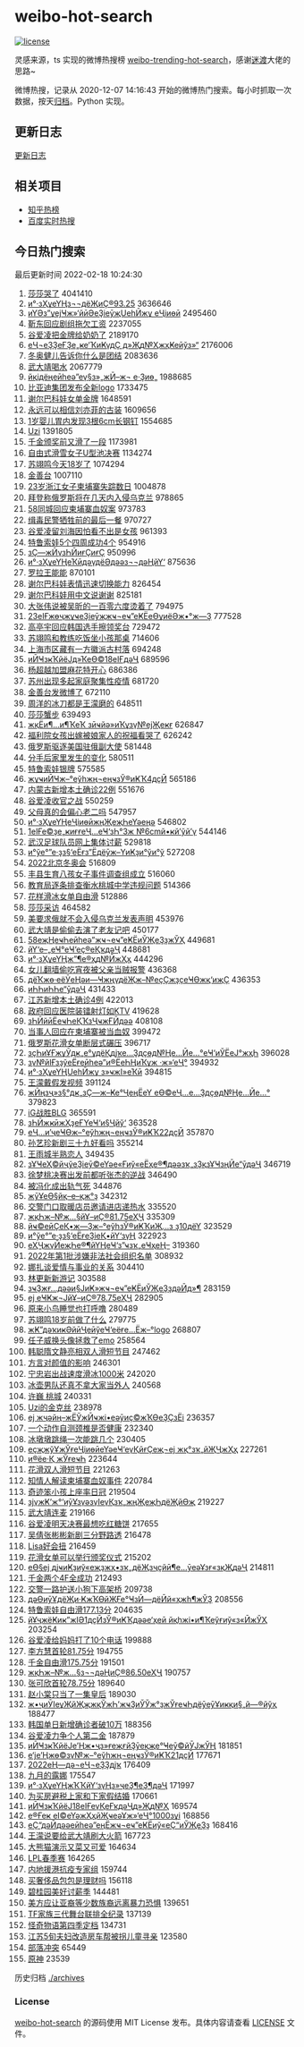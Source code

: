 # weibo-hot-search

[![license](https://img.shields.io/github/license/Arrackisarookie/weibo-hot-search)](https://github.com/Arrackisarookie/weibo-hot-search/blob/master/LICENSE)

灵感来源，ts 实现的微博热搜榜 [weibo-trending-hot-search](https://github.com/justjavac/weibo-trending-hot-search)，感谢[迷渡](https://github.com/justjavac)大佬的思路~

微博热搜，记录从 2020-12-07 14:16:43 开始的微博热门搜索。每小时抓取一次数据，按天[归档](./archives)。Python 实现。

## 更新日志
[更新日志](./UPDATE.md)

## 相关项目
+ [知乎热榜](https://github.com/Arrackisarookie/zhihu-top-search)
+ [百度实时热搜](https://github.com/Arrackisarookie/baidu-hot-search)

## 今日热门搜索

<!-- Rank Begin -->

最后更新时间 2022-02-18 10:24:30

1. [莎莎哭了](https://s.weibo.com/weibo?q=%23%E8%8E%8E%E8%8E%8E%E5%93%AD%E4%BA%86%23&Refer=top) 4041410
1. [и°·зҲұеҮҢз¬¬дёҖиҪ®93.25](https://s.weibo.com/weibo?q=%23%E8%B0%B7%E7%88%B1%E5%87%8C%E7%AC%AC%E4%B8%80%E8%BD%AE93.25%23&Refer=top) 3636646
1. [иҮӘз”ұејҸж»‘йӣӘеҘіеӯҗUеһӢжұ еҶіиөӣ](https://s.weibo.com/weibo?q=%23%E8%87%AA%E7%94%B1%E5%BC%8F%E6%BB%91%E9%9B%AA%E5%A5%B3%E5%AD%90U%E5%9E%8B%E6%B1%A0%E5%86%B3%E8%B5%9B%23&Refer=top) 2495460
1. [靳东回应剧组拖欠工资](https://s.weibo.com/weibo?q=%23%E9%9D%B3%E4%B8%9C%E5%9B%9E%E5%BA%94%E5%89%A7%E7%BB%84%E6%8B%96%E6%AC%A0%E5%B7%A5%E8%B5%84%23&Refer=top) 2237055
1. [谷爱凌把金牌给奶奶了](https://s.weibo.com/weibo?q=%23%E8%B0%B7%E7%88%B1%E5%87%8C%E6%8A%8A%E9%87%91%E7%89%8C%E7%BB%99%E5%A5%B6%E5%A5%B6%E4%BA%86%23&Refer=top) 2189170
1. [еҶ¬еҘҘеҒҘе„ҝе‘ҠиҜүдҪ д»Җд№ҲжҳҜеӣўз»“](https://s.weibo.com/weibo?q=%23%E5%86%AC%E5%A5%A5%E5%81%A5%E5%84%BF%E5%91%8A%E8%AF%89%E4%BD%A0%E4%BB%80%E4%B9%88%E6%98%AF%E5%9B%A2%E7%BB%93%23&Refer=top) 2176006
1. [冬奥健儿告诉你什么是团结](https://s.weibo.com/weibo?q=%23%E5%86%AC%E5%A5%A5%E5%81%A5%E5%84%BF%E5%91%8A%E8%AF%89%E4%BD%A0%E4%BB%80%E4%B9%88%E6%98%AF%E5%9B%A2%E7%BB%93%23&Refer=top) 2083636
1. [武大靖喝水](https://s.weibo.com/weibo?q=%E6%AD%A6%E5%A4%A7%E9%9D%96%E5%96%9D%E6%B0%B4&Refer=top) 2067779
1. [йқідёңеӣһеә”еү§з»„жӢ–ж¬ е·Ҙиө„](https://s.weibo.com/weibo?q=%23%E9%9D%B3%E4%B8%9C%E5%9B%9E%E5%BA%94%E5%89%A7%E7%BB%84%E6%8B%96%E6%AC%A0%E5%B7%A5%E8%B5%84%23&Refer=top) 1988685
1. [比亚迪集团发布全新logo](https://s.weibo.com/weibo?q=%23%E6%AF%94%E4%BA%9A%E8%BF%AA%E9%9B%86%E5%9B%A2%E5%8F%91%E5%B8%83%E5%85%A8%E6%96%B0logo%23&Refer=top) 1733475
1. [谢尔巴科娃女单金牌](https://s.weibo.com/weibo?q=%23%E8%B0%A2%E5%B0%94%E5%B7%B4%E7%A7%91%E5%A8%83%E5%A5%B3%E5%8D%95%E9%87%91%E7%89%8C%23&Refer=top) 1648591
1. [永远可以相信刘亦菲的古装](https://s.weibo.com/weibo?q=%23%E6%B0%B8%E8%BF%9C%E5%8F%AF%E4%BB%A5%E7%9B%B8%E4%BF%A1%E5%88%98%E4%BA%A6%E8%8F%B2%E7%9A%84%E5%8F%A4%E8%A3%85%23&Refer=top) 1609656
1. [1岁婴儿胃内发现3根6cm长钢钉](https://s.weibo.com/weibo?q=%231%E5%B2%81%E5%A9%B4%E5%84%BF%E8%83%83%E5%86%85%E5%8F%91%E7%8E%B03%E6%A0%B96cm%E9%95%BF%E9%92%A2%E9%92%89%23&Refer=top) 1554685
1. [Uzi](https://s.weibo.com/weibo?q=Uzi&Refer=top) 1391805
1. [千金颁奖前又滑了一段](https://s.weibo.com/weibo?q=%23%E5%8D%83%E9%87%91%E9%A2%81%E5%A5%96%E5%89%8D%E5%8F%88%E6%BB%91%E4%BA%86%E4%B8%80%E6%AE%B5%23&Refer=top) 1173981
1. [自由式滑雪女子U型池决赛](https://s.weibo.com/weibo?q=%23%E8%87%AA%E7%94%B1%E5%BC%8F%E6%BB%91%E9%9B%AA%E5%A5%B3%E5%AD%90U%E5%9E%8B%E6%B1%A0%E5%86%B3%E8%B5%9B%23&Refer=top) 1134274
1. [苏翊鸣今天18岁了](https://s.weibo.com/weibo?q=%23%E8%8B%8F%E7%BF%8A%E9%B8%A3%E4%BB%8A%E5%A4%A918%E5%B2%81%E4%BA%86%23&Refer=top) 1074294
1. [金善台](https://s.weibo.com/weibo?q=%E9%87%91%E5%96%84%E5%8F%B0&Refer=top) 1007110
1. [23岁浙江女子柬埔寨失踪数日](https://s.weibo.com/weibo?q=%2323%E5%B2%81%E6%B5%99%E6%B1%9F%E5%A5%B3%E5%AD%90%E6%9F%AC%E5%9F%94%E5%AF%A8%E5%A4%B1%E8%B8%AA%E6%95%B0%E6%97%A5%23&Refer=top) 1004878
1. [拜登称俄罗斯将在几天内入侵乌克兰](https://s.weibo.com/weibo?q=%23%E6%8B%9C%E7%99%BB%E7%A7%B0%E4%BF%84%E7%BD%97%E6%96%AF%E5%B0%86%E5%9C%A8%E5%87%A0%E5%A4%A9%E5%86%85%E5%85%A5%E4%BE%B5%E4%B9%8C%E5%85%8B%E5%85%B0%23&Refer=top) 978865
1. [58同城回应柬埔寨血奴案](https://s.weibo.com/weibo?q=%2358%E5%90%8C%E5%9F%8E%E5%9B%9E%E5%BA%94%E6%9F%AC%E5%9F%94%E5%AF%A8%E8%A1%80%E5%A5%B4%E6%A1%88%23&Refer=top) 973783
1. [缉毒民警牺牲前的最后一餐](https://s.weibo.com/weibo?q=%23%E7%BC%89%E6%AF%92%E6%B0%91%E8%AD%A6%E7%89%BA%E7%89%B2%E5%89%8D%E7%9A%84%E6%9C%80%E5%90%8E%E4%B8%80%E9%A4%90%23&Refer=top) 970727
1. [谷爱凌留刘海因怕看不出是女孩](https://s.weibo.com/weibo?q=%23%E8%B0%B7%E7%88%B1%E5%87%8C%E7%95%99%E5%88%98%E6%B5%B7%E5%9B%A0%E6%80%95%E7%9C%8B%E4%B8%8D%E5%87%BA%E6%98%AF%E5%A5%B3%E5%AD%A9%23&Refer=top) 961393
1. [特鲁索娃5个四周成功4个](https://s.weibo.com/weibo?q=%23%E7%89%B9%E9%B2%81%E7%B4%A2%E5%A8%835%E4%B8%AA%E5%9B%9B%E5%91%A8%E6%88%90%E5%8A%9F4%E4%B8%AA%23&Refer=top) 954916
1. [зҪ—жӢүзҺӢиғҪиғҪ](https://s.weibo.com/weibo?q=%E7%BD%97%E6%8B%89%E7%8E%8B%E8%83%BD%E8%83%BD&Refer=top) 950996
1. [и°·зҲұеҮҢеҠӣдәүдёӘдәәз¬¬дәҢйҮ‘](https://s.weibo.com/weibo?q=%23%E8%B0%B7%E7%88%B1%E5%87%8C%E5%8A%9B%E4%BA%89%E4%B8%AA%E4%BA%BA%E7%AC%AC%E4%BA%8C%E9%87%91%23&Refer=top) 875636
1. [罗拉王能能](https://s.weibo.com/weibo?q=%E7%BD%97%E6%8B%89%E7%8E%8B%E8%83%BD%E8%83%BD&Refer=top) 870101
1. [谢尔巴科娃表情迅速切换能力](https://s.weibo.com/weibo?q=%23%E8%B0%A2%E5%B0%94%E5%B7%B4%E7%A7%91%E5%A8%83%E8%A1%A8%E6%83%85%E8%BF%85%E9%80%9F%E5%88%87%E6%8D%A2%E8%83%BD%E5%8A%9B%23&Refer=top) 826454
1. [谢尔巴科娃用中文说谢谢](https://s.weibo.com/weibo?q=%23%E8%B0%A2%E5%B0%94%E5%B7%B4%E7%A7%91%E5%A8%83%E7%94%A8%E4%B8%AD%E6%96%87%E8%AF%B4%E8%B0%A2%E8%B0%A2%23&Refer=top) 825181
1. [大张伟说被吴昕的一百零六度烫着了](https://s.weibo.com/weibo?q=%23%E5%A4%A7%E5%BC%A0%E4%BC%9F%E8%AF%B4%E8%A2%AB%E5%90%B4%E6%98%95%E7%9A%84%E4%B8%80%E7%99%BE%E9%9B%B6%E5%85%AD%E5%BA%A6%E7%83%AB%E7%9D%80%E4%BA%86%23&Refer=top) 794975
1. [23еІҒжөҷжұҹеҘіеӯҗжҹ¬еҹ”еҜЁеӨұиёӘж•°ж—Ҙ](https://s.weibo.com/weibo?q=%2323%E5%B2%81%E6%B5%99%E6%B1%9F%E5%A5%B3%E5%AD%90%E6%9F%AC%E5%9F%94%E5%AF%A8%E5%A4%B1%E8%B8%AA%E6%95%B0%E6%97%A5%23&Refer=top) 777528
1. [高亭宇回应韩国选手擦领奖台](https://s.weibo.com/weibo?q=%23%E9%AB%98%E4%BA%AD%E5%AE%87%E5%9B%9E%E5%BA%94%E9%9F%A9%E5%9B%BD%E9%80%89%E6%89%8B%E6%93%A6%E9%A2%86%E5%A5%96%E5%8F%B0%23&Refer=top) 729472
1. [苏翊鸣和教练吃饭坐小孩那桌](https://s.weibo.com/weibo?q=%23%E8%8B%8F%E7%BF%8A%E9%B8%A3%E5%92%8C%E6%95%99%E7%BB%83%E5%90%83%E9%A5%AD%E5%9D%90%E5%B0%8F%E5%AD%A9%E9%82%A3%E6%A1%8C%23&Refer=top) 714606
1. [上海市区藏有一方徽派古村落](https://s.weibo.com/weibo?q=%23%E4%B8%8A%E6%B5%B7%E5%B8%82%E5%8C%BA%E8%97%8F%E6%9C%89%E4%B8%80%E6%96%B9%E5%BE%BD%E6%B4%BE%E5%8F%A4%E6%9D%91%E8%90%BD%23&Refer=top) 694248
1. [иӢҸзҝҠйёЈд»ҠеӨ©18еІҒдәҶ](https://s.weibo.com/weibo?q=%23%E8%8B%8F%E7%BF%8A%E9%B8%A3%E4%BB%8A%E5%A4%A918%E5%B2%81%E4%BA%86%23&Refer=top) 689596
1. [杨超越加盟麻花特开心](https://s.weibo.com/weibo?q=%23%E6%9D%A8%E8%B6%85%E8%B6%8A%E5%8A%A0%E7%9B%9F%E9%BA%BB%E8%8A%B1%E7%89%B9%E5%BC%80%E5%BF%83%23&Refer=top) 686386
1. [苏州出现多起家庭聚集性疫情](https://s.weibo.com/weibo?q=%23%E8%8B%8F%E5%B7%9E%E5%87%BA%E7%8E%B0%E5%A4%9A%E8%B5%B7%E5%AE%B6%E5%BA%AD%E8%81%9A%E9%9B%86%E6%80%A7%E7%96%AB%E6%83%85%23&Refer=top) 681720
1. [金善台发微博了](https://s.weibo.com/weibo?q=%23%E9%87%91%E5%96%84%E5%8F%B0%E5%8F%91%E5%BE%AE%E5%8D%9A%E4%BA%86%23&Refer=top) 672110
1. [周洋的冰刀都是王濛磨的](https://s.weibo.com/weibo?q=%23%E5%91%A8%E6%B4%8B%E7%9A%84%E5%86%B0%E5%88%80%E9%83%BD%E6%98%AF%E7%8E%8B%E6%BF%9B%E7%A3%A8%E7%9A%84%23&Refer=top) 648511
1. [莎莎蟹步](https://s.weibo.com/weibo?q=%23%E8%8E%8E%E8%8E%8E%E8%9F%B9%E6%AD%A5%23&Refer=top) 639493
1. [жқЁи¶…и¶ҠеҠ зӣҹйә»иҠұзү№ејҖеҝғ](https://s.weibo.com/weibo?q=%23%E6%9D%A8%E8%B6%85%E8%B6%8A%E5%8A%A0%E7%9B%9F%E9%BA%BB%E8%8A%B1%E7%89%B9%E5%BC%80%E5%BF%83%23&Refer=top) 626847
1. [福利院女孩出嫁被娘家人的祝福看哭了](https://s.weibo.com/weibo?q=%23%E7%A6%8F%E5%88%A9%E9%99%A2%E5%A5%B3%E5%AD%A9%E5%87%BA%E5%AB%81%E8%A2%AB%E5%A8%98%E5%AE%B6%E4%BA%BA%E7%9A%84%E7%A5%9D%E7%A6%8F%E7%9C%8B%E5%93%AD%E4%BA%86%23&Refer=top) 626242
1. [俄罗斯驱逐美国驻俄副大使](https://s.weibo.com/weibo?q=%23%E4%BF%84%E7%BD%97%E6%96%AF%E9%A9%B1%E9%80%90%E7%BE%8E%E5%9B%BD%E9%A9%BB%E4%BF%84%E5%89%AF%E5%A4%A7%E4%BD%BF%23&Refer=top) 581448
1. [分手后家里发生的变化](https://s.weibo.com/weibo?q=%23%E5%88%86%E6%89%8B%E5%90%8E%E5%AE%B6%E9%87%8C%E5%8F%91%E7%94%9F%E7%9A%84%E5%8F%98%E5%8C%96%23&Refer=top) 580511
1. [特鲁索娃银牌](https://s.weibo.com/weibo?q=%23%E7%89%B9%E9%B2%81%E7%B4%A2%E5%A8%83%E9%93%B6%E7%89%8C%23&Refer=top) 575585
1. [жұҹиӢҸж–°еўһжң¬еңҹзЎ®иҜҠ4дҫӢ](https://s.weibo.com/weibo?q=%E6%B1%9F%E8%8B%8F%E6%96%B0%E5%A2%9E%E6%9C%AC%E5%9C%9F%E7%A1%AE%E8%AF%8A4%E4%BE%8B&Refer=top) 565186
1. [内蒙古新增本土确诊22例](https://s.weibo.com/weibo?q=%23%E5%86%85%E8%92%99%E5%8F%A4%E6%96%B0%E5%A2%9E%E6%9C%AC%E5%9C%9F%E7%A1%AE%E8%AF%8A22%E4%BE%8B%23&Refer=top) 551676
1. [谷爱凌收官之战](https://s.weibo.com/weibo?q=%23%E8%B0%B7%E7%88%B1%E5%87%8C%E6%94%B6%E5%AE%98%E4%B9%8B%E6%88%98%23&Refer=top) 550259
1. [父母真的会偏心老二吗](https://s.weibo.com/weibo?q=%23%E7%88%B6%E6%AF%8D%E7%9C%9F%E7%9A%84%E4%BC%9A%E5%81%8F%E5%BF%83%E8%80%81%E4%BA%8C%E5%90%97%23&Refer=top) 547957
1. [и°·зҲұеҮҢеҶіиөӣжңҖеҗҺеҮәеңә](https://s.weibo.com/weibo?q=%23%E8%B0%B7%E7%88%B1%E5%87%8C%E5%86%B3%E8%B5%9B%E6%9C%80%E5%90%8E%E5%87%BA%E5%9C%BA%23&Refer=top) 546802
1. [1еІҒе©ҙе„ҝиғғеҶ…еҸ‘зҺ°3ж №6cmй•ҝй’ўй’ү](https://s.weibo.com/weibo?q=%231%E5%B2%81%E5%A9%B4%E5%84%BF%E8%83%83%E5%86%85%E5%8F%91%E7%8E%B03%E6%A0%B96cm%E9%95%BF%E9%92%A2%E9%92%89%23&Refer=top) 544146
1. [武汉足球队员网上集体讨薪](https://s.weibo.com/weibo?q=%23%E6%AD%A6%E6%B1%89%E8%B6%B3%E7%90%83%E9%98%9F%E5%91%98%E7%BD%91%E4%B8%8A%E9%9B%86%E4%BD%93%E8%AE%A8%E8%96%AA%23&Refer=top) 529818
1. [и°ўе°”е·ҙз§‘еЁғз”Ёдёӯж–ҮиҜҙи°ўи°ў](https://s.weibo.com/weibo?q=%23%E8%B0%A2%E5%B0%94%E5%B7%B4%E7%A7%91%E5%A8%83%E7%94%A8%E4%B8%AD%E6%96%87%E8%AF%B4%E8%B0%A2%E8%B0%A2%23&Refer=top) 527208
1. [2022北京冬奥会](https://s.weibo.com/weibo?q=%232022%E5%8C%97%E4%BA%AC%E5%86%AC%E5%A5%A5%E4%BC%9A%23&Refer=top) 516809
1. [丰县生育八孩女子事件调查组成立](https://s.weibo.com/weibo?q=%23%E4%B8%B0%E5%8E%BF%E7%94%9F%E8%82%B2%E5%85%AB%E5%AD%A9%E5%A5%B3%E5%AD%90%E4%BA%8B%E4%BB%B6%E8%B0%83%E6%9F%A5%E7%BB%84%E6%88%90%E7%AB%8B%23&Refer=top) 516060
1. [教育局逐条排查衡水桃城中学违规问题](https://s.weibo.com/weibo?q=%23%E6%95%99%E8%82%B2%E5%B1%80%E9%80%90%E6%9D%A1%E6%8E%92%E6%9F%A5%E8%A1%A1%E6%B0%B4%E6%A1%83%E5%9F%8E%E4%B8%AD%E5%AD%A6%E8%BF%9D%E8%A7%84%E9%97%AE%E9%A2%98%23&Refer=top) 514366
1. [花样滑冰女单自由滑](https://s.weibo.com/weibo?q=%23%E8%8A%B1%E6%A0%B7%E6%BB%91%E5%86%B0%E5%A5%B3%E5%8D%95%E8%87%AA%E7%94%B1%E6%BB%91%23&Refer=top) 512886
1. [莎莎采访](https://s.weibo.com/weibo?q=%E8%8E%8E%E8%8E%8E%E9%87%87%E8%AE%BF&Refer=top) 464582
1. [美要求俄就不会入侵乌克兰发表声明](https://s.weibo.com/weibo?q=%23%E7%BE%8E%E8%A6%81%E6%B1%82%E4%BF%84%E5%B0%B1%E4%B8%8D%E4%BC%9A%E5%85%A5%E4%BE%B5%E4%B9%8C%E5%85%8B%E5%85%B0%E5%8F%91%E8%A1%A8%E5%A3%B0%E6%98%8E%23&Refer=top) 453976
1. [武大靖是偷偷去演了老友记吧](https://s.weibo.com/weibo?q=%23%E6%AD%A6%E5%A4%A7%E9%9D%96%E6%98%AF%E5%81%B7%E5%81%B7%E5%8E%BB%E6%BC%94%E4%BA%86%E8%80%81%E5%8F%8B%E8%AE%B0%E5%90%A7%23&Refer=top) 450177
1. [58еҗҢеҹҺеӣһеә”жҹ¬еҹ”еҜЁиЎҖеҘҙжЎҲ](https://s.weibo.com/weibo?q=%2358%E5%90%8C%E5%9F%8E%E5%9B%9E%E5%BA%94%E6%9F%AC%E5%9F%94%E5%AF%A8%E8%A1%80%E5%A5%B4%E6%A1%88%23&Refer=top) 449681
1. [йҮ‘е–„еҸ°еҸ‘еҫ®еҚҡдәҶ](https://s.weibo.com/weibo?q=%23%E9%87%91%E5%96%84%E5%8F%B0%E5%8F%91%E5%BE%AE%E5%8D%9A%E4%BA%86%23&Refer=top) 448681
1. [и°·зҲұеҮҢж”¶е®ҳд№ӢжҲҳ](https://s.weibo.com/weibo?q=%23%E8%B0%B7%E7%88%B1%E5%87%8C%E6%94%B6%E5%AE%98%E4%B9%8B%E6%88%98%23&Refer=top) 444296
1. [女儿翻墙偷吃宵夜被父亲当贼报警](https://s.weibo.com/weibo?q=%23%E5%A5%B3%E5%84%BF%E7%BF%BB%E5%A2%99%E5%81%B7%E5%90%83%E5%AE%B5%E5%A4%9C%E8%A2%AB%E7%88%B6%E4%BA%B2%E5%BD%93%E8%B4%BC%E6%8A%A5%E8%AD%A6%23&Refer=top) 436368
1. [дёҠжө·еёӮеҢәи—ҸжңүдёҖж–№еҫҪжҙҫеҸӨжқ‘иҗҪ](https://s.weibo.com/weibo?q=%23%E4%B8%8A%E6%B5%B7%E5%B8%82%E5%8C%BA%E8%97%8F%E6%9C%89%E4%B8%80%E6%96%B9%E5%BE%BD%E6%B4%BE%E5%8F%A4%E6%9D%91%E8%90%BD%23&Refer=top) 436353
1. [иҺҺиҺҺе“ӯдәҶ](https://s.weibo.com/weibo?q=%23%E8%8E%8E%E8%8E%8E%E5%93%AD%E4%BA%86%23&Refer=top) 431433
1. [江苏新增本土确诊4例](https://s.weibo.com/weibo?q=%E6%B1%9F%E8%8B%8F%E6%96%B0%E5%A2%9E%E6%9C%AC%E5%9C%9F%E7%A1%AE%E8%AF%8A4%E4%BE%8B&Refer=top) 422013
1. [政府回应医院装镭射灯如KTV](https://s.weibo.com/weibo?q=%23%E6%94%BF%E5%BA%9C%E5%9B%9E%E5%BA%94%E5%8C%BB%E9%99%A2%E8%A3%85%E9%95%AD%E5%B0%84%E7%81%AF%E5%A6%82KTV%23&Refer=top) 419628
1. [зҺӢйӣЁеҹҺеҚҠзҶҹжҒӢдәә](https://s.weibo.com/weibo?q=%E7%8E%8B%E9%9B%A8%E5%9F%8E%E5%8D%8A%E7%86%9F%E6%81%8B%E4%BA%BA&Refer=top) 408108
1. [当事人回应在柬埔寨被当血奴](https://s.weibo.com/weibo?q=%23%E5%BD%93%E4%BA%8B%E4%BA%BA%E5%9B%9E%E5%BA%94%E5%9C%A8%E6%9F%AC%E5%9F%94%E5%AF%A8%E8%A2%AB%E5%BD%93%E8%A1%80%E5%A5%B4%23&Refer=top) 399472
1. [俄罗斯花滑女单断层式碾压](https://s.weibo.com/weibo?q=%23%E4%BF%84%E7%BD%97%E6%96%AF%E8%8A%B1%E6%BB%91%E5%A5%B3%E5%8D%95%E6%96%AD%E5%B1%82%E5%BC%8F%E7%A2%BE%E5%8E%8B%23&Refer=top) 396717
1. [зҫҺиҰҒжұӮдҝ„е°ұдёҚдјҡе…Ҙдҫөд№Ңе…Ӣе…°еҸ‘иЎЁеЈ°жҳҺ](https://s.weibo.com/weibo?q=%23%E7%BE%8E%E8%A6%81%E6%B1%82%E4%BF%84%E5%B0%B1%E4%B8%8D%E4%BC%9A%E5%85%A5%E4%BE%B5%E4%B9%8C%E5%85%8B%E5%85%B0%E5%8F%91%E8%A1%A8%E5%A3%B0%E6%98%8E%23&Refer=top) 396028
1. [зү№йІҒзҙўеЁғеӣһеә”и®ЁеҺҢиҠұж ·ж»‘еҶ°](https://s.weibo.com/weibo?q=%23%E7%89%B9%E9%B2%81%E7%B4%A2%E5%A8%83%E5%9B%9E%E5%BA%94%E8%AE%A8%E5%8E%8C%E8%8A%B1%E6%A0%B7%E6%BB%91%E5%86%B0%23&Refer=top) 394932
1. [и°·зҲұеҮҢUеһӢжұ з»ҹжІ»еҠӣ](https://s.weibo.com/weibo?q=%23%E8%B0%B7%E7%88%B1%E5%87%8CU%E5%9E%8B%E6%B1%A0%E7%BB%9F%E6%B2%BB%E5%8A%9B%23&Refer=top) 394815
1. [王濛戴假发视频](https://s.weibo.com/weibo?q=%23%E7%8E%8B%E6%BF%9B%E6%88%B4%E5%81%87%E5%8F%91%E8%A7%86%E9%A2%91%23&Refer=top) 391124
1. [жӢңзҷ»з§°дҝ„зҪ—ж–Ҝе°ҶеңЁеҮ еӨ©еҶ…е…Ҙдҫөд№Ңе…Ӣе…°](https://s.weibo.com/weibo?q=%23%E6%8B%9C%E7%99%BB%E7%A7%B0%E4%BF%84%E7%BD%97%E6%96%AF%E5%B0%86%E5%9C%A8%E5%87%A0%E5%A4%A9%E5%86%85%E5%85%A5%E4%BE%B5%E4%B9%8C%E5%85%8B%E5%85%B0%23&Refer=top) 379823
1. [iG战胜BLG](https://s.weibo.com/weibo?q=%23iG%E6%88%98%E8%83%9CBLG%23&Refer=top) 365591
1. [зҺӢжҝӣжҲҙеҒҮеҸ‘и§Ҷйў‘](https://s.weibo.com/weibo?q=%23%E7%8E%8B%E6%BF%9B%E6%88%B4%E5%81%87%E5%8F%91%E8%A7%86%E9%A2%91%23&Refer=top) 363528
1. [еҶ…и’ҷеҸӨж–°еўһжң¬еңҹзЎ®иҜҠ22дҫӢ](https://s.weibo.com/weibo?q=%23%E5%86%85%E8%92%99%E5%8F%A4%E6%96%B0%E5%A2%9E%E6%9C%AC%E5%9C%9F%E7%A1%AE%E8%AF%8A22%E4%BE%8B%23&Refer=top) 357870
1. [孙艺珍新剧三十九好看吗](https://s.weibo.com/weibo?q=%23%E5%AD%99%E8%89%BA%E7%8F%8D%E6%96%B0%E5%89%A7%E4%B8%89%E5%8D%81%E4%B9%9D%E5%A5%BD%E7%9C%8B%E5%90%97%23&Refer=top) 355214
1. [王雨城半熟恋人](https://s.weibo.com/weibo?q=%E7%8E%8B%E9%9B%A8%E5%9F%8E%E5%8D%8A%E7%86%9F%E6%81%8B%E4%BA%BA&Refer=top) 349435
1. [зҰҸеҲ©йҷўеҘіеӯ©еҮәе«Ғиў«еЁҳе®¶дәәзҡ„зҘқзҰҸзңӢе“ӯдәҶ](https://s.weibo.com/weibo?q=%23%E7%A6%8F%E5%88%A9%E9%99%A2%E5%A5%B3%E5%AD%A9%E5%87%BA%E5%AB%81%E8%A2%AB%E5%A8%98%E5%AE%B6%E4%BA%BA%E7%9A%84%E7%A5%9D%E7%A6%8F%E7%9C%8B%E5%93%AD%E4%BA%86%23&Refer=top) 346719
1. [徐梦桃决赛出发前都听张杰的逆战](https://s.weibo.com/weibo?q=%23%E5%BE%90%E6%A2%A6%E6%A1%83%E5%86%B3%E8%B5%9B%E5%87%BA%E5%8F%91%E5%89%8D%E9%83%BD%E5%90%AC%E5%BC%A0%E6%9D%B0%E7%9A%84%E9%80%86%E6%88%98%23&Refer=top) 346490
1. [被冯化成出轨气死](https://s.weibo.com/weibo?q=%23%E8%A2%AB%E5%86%AF%E5%8C%96%E6%88%90%E5%87%BA%E8%BD%A8%E6%B0%94%E6%AD%BB%23&Refer=top) 344876
1. [жӯҰеӨ§йқ–е–қж°ҙ](https://s.weibo.com/weibo?q=%E6%AD%A6%E5%A4%A7%E9%9D%96%E5%96%9D%E6%B0%B4&Refer=top) 342312
1. [交警门口取暖店员邀请进店递热水](https://s.weibo.com/weibo?q=%23%E4%BA%A4%E8%AD%A6%E9%97%A8%E5%8F%A3%E5%8F%96%E6%9A%96%E5%BA%97%E5%91%98%E9%82%80%E8%AF%B7%E8%BF%9B%E5%BA%97%E9%80%92%E7%83%AD%E6%B0%B4%23&Refer=top) 335520
1. [жқҺж–№ж…§йҰ–иҪ®81.75еҲҶ](https://s.weibo.com/weibo?q=%23%E6%9D%8E%E6%96%B9%E6%85%A7%E9%A6%96%E8%BD%AE81.75%E5%88%86%23&Refer=top) 335309
1. [йҹ©еӣҪеҚ•ж—Ҙж–°еўһзЎ®иҜҠиҖ…з ҙ10дёҮ](https://s.weibo.com/weibo?q=%23%E9%9F%A9%E5%9B%BD%E5%8D%95%E6%97%A5%E6%96%B0%E5%A2%9E%E7%A1%AE%E8%AF%8A%E8%80%85%E7%A0%B410%E4%B8%87%23&Refer=top) 323529
1. [и°ўе°”е·ҙз§‘еЁғеҘіеҚ•йҮ‘зүҢ](https://s.weibo.com/weibo?q=%23%E8%B0%A2%E5%B0%94%E5%B7%B4%E7%A7%91%E5%A8%83%E5%A5%B3%E5%8D%95%E9%87%91%E7%89%8C%23&Refer=top) 322923
1. [еҲҶжүӢеҗҺе®¶йҮҢеҸ‘з”ҹзҡ„еҸҳеҢ–](https://s.weibo.com/weibo?q=%23%E5%88%86%E6%89%8B%E5%90%8E%E5%AE%B6%E9%87%8C%E5%8F%91%E7%94%9F%E7%9A%84%E5%8F%98%E5%8C%96%23&Refer=top) 319360
1. [2022年第1批涉嫌非法社会组织名单](https://s.weibo.com/weibo?q=%232022%E5%B9%B4%E7%AC%AC1%E6%89%B9%E6%B6%89%E5%AB%8C%E9%9D%9E%E6%B3%95%E7%A4%BE%E4%BC%9A%E7%BB%84%E7%BB%87%E5%90%8D%E5%8D%95%23&Refer=top) 308932
1. [娜扎谈爱情与事业的关系](https://s.weibo.com/weibo?q=%23%E5%A8%9C%E6%89%8E%E8%B0%88%E7%88%B1%E6%83%85%E4%B8%8E%E4%BA%8B%E4%B8%9A%E7%9A%84%E5%85%B3%E7%B3%BB%23&Refer=top) 304410
1. [林更新新游记](https://s.weibo.com/weibo?q=%E6%9E%97%E6%9B%B4%E6%96%B0%E6%96%B0%E6%B8%B8%E8%AE%B0&Refer=top) 303588
1. [зҹҘжғ…дәәи§ЈиҜ»жҹ¬еҹ”еҜЁиЎҖеҘҙдәӢд»¶](https://s.weibo.com/weibo?q=%23%E7%9F%A5%E6%83%85%E4%BA%BA%E8%A7%A3%E8%AF%BB%E6%9F%AC%E5%9F%94%E5%AF%A8%E8%A1%80%E5%A5%B4%E4%BA%8B%E4%BB%B6%23&Refer=top) 283159
1. [еј еҸҜж¬ЈйҰ–иҪ®78.75еҲҶ](https://s.weibo.com/weibo?q=%23%E5%BC%A0%E5%8F%AF%E6%AC%A3%E9%A6%96%E8%BD%AE78.75%E5%88%86%23&Refer=top) 282905
1. [原来小鸟睡觉也打呼噜](https://s.weibo.com/weibo?q=%23%E5%8E%9F%E6%9D%A5%E5%B0%8F%E9%B8%9F%E7%9D%A1%E8%A7%89%E4%B9%9F%E6%89%93%E5%91%BC%E5%99%9C%23&Refer=top) 280489
1. [苏翊鸣18岁前做了什么](https://s.weibo.com/weibo?q=%23%E8%8B%8F%E7%BF%8A%E9%B8%A318%E5%B2%81%E5%89%8D%E5%81%9A%E4%BA%86%E4%BB%80%E4%B9%88%23&Refer=top) 279775
1. [жҜ”дәҡиҝӘйӣҶеӣўеҸ‘еёғе…Ёж–°logo](https://s.weibo.com/weibo?q=%23%E6%AF%94%E4%BA%9A%E8%BF%AA%E9%9B%86%E5%9B%A2%E5%8F%91%E5%B8%83%E5%85%A8%E6%96%B0logo%23&Refer=top) 268807
1. [任子威换头像拯救了emo](https://s.weibo.com/weibo?q=%23%E4%BB%BB%E5%AD%90%E5%A8%81%E6%8D%A2%E5%A4%B4%E5%83%8F%E6%8B%AF%E6%95%91%E4%BA%86emo%23&Refer=top) 258564
1. [韩聪隋文静亮相双人滑短节目](https://s.weibo.com/weibo?q=%E9%9F%A9%E8%81%AA%E9%9A%8B%E6%96%87%E9%9D%99%E4%BA%AE%E7%9B%B8%E5%8F%8C%E4%BA%BA%E6%BB%91%E7%9F%AD%E8%8A%82%E7%9B%AE&Refer=top) 247462
1. [方言对颜值的影响](https://s.weibo.com/weibo?q=%23%E6%96%B9%E8%A8%80%E5%AF%B9%E9%A2%9C%E5%80%BC%E7%9A%84%E5%BD%B1%E5%93%8D%23&Refer=top) 246301
1. [宁忠岩出战速度滑冰1000米](https://s.weibo.com/weibo?q=%E5%AE%81%E5%BF%A0%E5%B2%A9%E5%87%BA%E6%88%98%E9%80%9F%E5%BA%A6%E6%BB%91%E5%86%B01000%E7%B1%B3&Refer=top) 242020
1. [冰壶男队还真不拿大家当外人](https://s.weibo.com/weibo?q=%23%E5%86%B0%E5%A3%B6%E7%94%B7%E9%98%9F%E8%BF%98%E7%9C%9F%E4%B8%8D%E6%8B%BF%E5%A4%A7%E5%AE%B6%E5%BD%93%E5%A4%96%E4%BA%BA%23&Refer=top) 240568
1. [许巍 桃城](https://s.weibo.com/weibo?q=%E8%AE%B8%E5%B7%8D%20%E6%A1%83%E5%9F%8E&Refer=top) 240331
1. [Uzi的金克丝](https://s.weibo.com/weibo?q=%23Uzi%E7%9A%84%E9%87%91%E5%85%8B%E4%B8%9D%23&Refer=top) 238978
1. [еј жҷәйң–жЁЎжӢҹжі•еәӯиҫ©жҠӨеҘҪзЁі](https://s.weibo.com/weibo?q=%23%E5%BC%A0%E6%99%BA%E9%9C%96%E6%A8%A1%E6%8B%9F%E6%B3%95%E5%BA%AD%E8%BE%A9%E6%8A%A4%E5%A5%BD%E7%A8%B3%23&Refer=top) 236357
1. [一个动作自测颈椎是否健康](https://s.weibo.com/weibo?q=%23%E4%B8%80%E4%B8%AA%E5%8A%A8%E4%BD%9C%E8%87%AA%E6%B5%8B%E9%A2%88%E6%A4%8E%E6%98%AF%E5%90%A6%E5%81%A5%E5%BA%B7%23&Refer=top) 232340
1. [冰墩墩跳绳一次能跳几个](https://s.weibo.com/weibo?q=%23%E5%86%B0%E5%A2%A9%E5%A2%A9%E8%B7%B3%E7%BB%B3%E4%B8%80%E6%AC%A1%E8%83%BD%E8%B7%B3%E5%87%A0%E4%B8%AA%23&Refer=top) 230405
1. [еҫҗжўҰжЎғеҶіиөӣеҮәеҸ‘еүҚйғҪеҗ¬еј жқ°зҡ„йҖҶжҲҳ](https://s.weibo.com/weibo?q=%23%E5%BE%90%E6%A2%A6%E6%A1%83%E5%86%B3%E8%B5%9B%E5%87%BA%E5%8F%91%E5%89%8D%E9%83%BD%E5%90%AC%E5%BC%A0%E6%9D%B0%E7%9A%84%E9%80%86%E6%88%98%23&Refer=top) 227261
1. [и®ёе·Қ жЎғеҹҺ](https://s.weibo.com/weibo?q=%E8%AE%B8%E5%B7%8D%20%E6%A1%83%E5%9F%8E&Refer=top) 223644
1. [花滑双人滑短节目](https://s.weibo.com/weibo?q=%23%E8%8A%B1%E6%BB%91%E5%8F%8C%E4%BA%BA%E6%BB%91%E7%9F%AD%E8%8A%82%E7%9B%AE%23&Refer=top) 221263
1. [知情人解读柬埔寨血奴事件](https://s.weibo.com/weibo?q=%23%E7%9F%A5%E6%83%85%E4%BA%BA%E8%A7%A3%E8%AF%BB%E6%9F%AC%E5%9F%94%E5%AF%A8%E8%A1%80%E5%A5%B4%E4%BA%8B%E4%BB%B6%23&Refer=top) 220784
1. [奇迹笨小孩上座率日冠](https://s.weibo.com/weibo?q=%23%E5%A5%87%E8%BF%B9%E7%AC%A8%E5%B0%8F%E5%AD%A9%E4%B8%8A%E5%BA%A7%E7%8E%87%E6%97%A5%E5%86%A0%23&Refer=top) 219504
1. [зјүжҜ’ж°‘иӯҰзүәзүІеүҚзҡ„жңҖеҗҺдёҖйӨҗ](https://s.weibo.com/weibo?q=%23%E7%BC%89%E6%AF%92%E6%B0%91%E8%AD%A6%E7%89%BA%E7%89%B2%E5%89%8D%E7%9A%84%E6%9C%80%E5%90%8E%E4%B8%80%E9%A4%90%23&Refer=top) 219227
1. [武大靖连麦](https://s.weibo.com/weibo?q=%23%E6%AD%A6%E5%A4%A7%E9%9D%96%E8%BF%9E%E9%BA%A6%23&Refer=top) 219166
1. [谷爱凌明天决赛最想吃红糖饼](https://s.weibo.com/weibo?q=%23%E8%B0%B7%E7%88%B1%E5%87%8C%E6%98%8E%E5%A4%A9%E5%86%B3%E8%B5%9B%E6%9C%80%E6%83%B3%E5%90%83%E7%BA%A2%E7%B3%96%E9%A5%BC%23&Refer=top) 217655
1. [吴倩张彬彬新剧三分野路透](https://s.weibo.com/weibo?q=%23%E5%90%B4%E5%80%A9%E5%BC%A0%E5%BD%AC%E5%BD%AC%E6%96%B0%E5%89%A7%E4%B8%89%E5%88%86%E9%87%8E%E8%B7%AF%E9%80%8F%23&Refer=top) 216478
1. [Lisa好会扭](https://s.weibo.com/weibo?q=%23Lisa%E5%A5%BD%E4%BC%9A%E6%89%AD%23&Refer=top) 216459
1. [花滑女单可以举行颁奖仪式](https://s.weibo.com/weibo?q=%23%E8%8A%B1%E6%BB%91%E5%A5%B3%E5%8D%95%E5%8F%AF%E4%BB%A5%E4%B8%BE%E8%A1%8C%E9%A2%81%E5%A5%96%E4%BB%AA%E5%BC%8F%23&Refer=top) 215202
1. [еӨ§еј дјҹиҜҙиў«еҗҙжҳ•зҡ„дёҖзҷҫйӣ¶е…ӯеәҰзғ«зқҖдәҶ](https://s.weibo.com/weibo?q=%23%E5%A4%A7%E5%BC%A0%E4%BC%9F%E8%AF%B4%E8%A2%AB%E5%90%B4%E6%98%95%E7%9A%84%E4%B8%80%E7%99%BE%E9%9B%B6%E5%85%AD%E5%BA%A6%E7%83%AB%E7%9D%80%E4%BA%86%23&Refer=top) 214811
1. [千金两个4F全成功](https://s.weibo.com/weibo?q=%23%E5%8D%83%E9%87%91%E4%B8%A4%E4%B8%AA4F%E5%85%A8%E6%88%90%E5%8A%9F%23&Refer=top) 212493
1. [交警一路护送小狗下高架桥](https://s.weibo.com/weibo?q=%23%E4%BA%A4%E8%AD%A6%E4%B8%80%E8%B7%AF%E6%8A%A4%E9%80%81%E5%B0%8F%E7%8B%97%E4%B8%8B%E9%AB%98%E6%9E%B6%E6%A1%A5%23&Refer=top) 209738
1. [дәӨиӯҰдёҖи·ҜжҠӨйҖҒе°ҸзӢ—дёӢй«ҳжһ¶жЎҘ](https://s.weibo.com/weibo?q=%23%E4%BA%A4%E8%AD%A6%E4%B8%80%E8%B7%AF%E6%8A%A4%E9%80%81%E5%B0%8F%E7%8B%97%E4%B8%8B%E9%AB%98%E6%9E%B6%E6%A1%A5%23&Refer=top) 208556
1. [特鲁索娃自由滑177.13分](https://s.weibo.com/weibo?q=%23%E7%89%B9%E9%B2%81%E7%B4%A2%E5%A8%83%E8%87%AA%E7%94%B1%E6%BB%91177.13%E5%88%86%23&Refer=top) 204635
1. [йҰҷжёҜиҝ”жІӘ1дҫӢзЎ®иҜҠдәәе‘ҳеӣ йқһжі•и¶Ҡеўғиў«з«ӢжЎҲ](https://s.weibo.com/weibo?q=%23%E9%A6%99%E6%B8%AF%E8%BF%94%E6%B2%AA1%E4%BE%8B%E7%A1%AE%E8%AF%8A%E4%BA%BA%E5%91%98%E5%9B%A0%E9%9D%9E%E6%B3%95%E8%B6%8A%E5%A2%83%E8%A2%AB%E7%AB%8B%E6%A1%88%23&Refer=top) 203254
1. [谷爱凌给妈妈打了10个电话](https://s.weibo.com/weibo?q=%23%E8%B0%B7%E7%88%B1%E5%87%8C%E7%BB%99%E5%A6%88%E5%A6%88%E6%89%93%E4%BA%8610%E4%B8%AA%E7%94%B5%E8%AF%9D%23&Refer=top) 199888
1. [李方慧首轮81.75分](https://s.weibo.com/weibo?q=%23%E6%9D%8E%E6%96%B9%E6%85%A7%E9%A6%96%E8%BD%AE81.75%E5%88%86%23&Refer=top) 194755
1. [千金自由滑175.75分](https://s.weibo.com/weibo?q=%23%E5%8D%83%E9%87%91%E8%87%AA%E7%94%B1%E6%BB%91175.75%E5%88%86%23&Refer=top) 191501
1. [жқҺж–№ж…§з¬¬дәҢиҪ®86.50еҲҶ](https://s.weibo.com/weibo?q=%23%E6%9D%8E%E6%96%B9%E6%85%A7%E7%AC%AC%E4%BA%8C%E8%BD%AE86.50%E5%88%86%23&Refer=top) 190757
1. [张可欣首轮78.75分](https://s.weibo.com/weibo?q=%23%E5%BC%A0%E5%8F%AF%E6%AC%A3%E9%A6%96%E8%BD%AE78.75%E5%88%86%23&Refer=top) 189640
1. [赵小棠只当了一集皇后](https://s.weibo.com/weibo?q=%23%E8%B5%B5%E5%B0%8F%E6%A3%A0%E5%8F%AA%E5%BD%93%E4%BA%86%E4%B8%80%E9%9B%86%E7%9A%87%E5%90%8E%23&Refer=top) 189030
1. [ж•ҷиӮІеұҖйҖҗжқЎжҺ’жҹҘиЎЎж°ҙжЎғеҹҺдёӯеӯҰиҝқи§„й—®йўҳ](https://s.weibo.com/weibo?q=%23%E6%95%99%E8%82%B2%E5%B1%80%E9%80%90%E6%9D%A1%E6%8E%92%E6%9F%A5%E8%A1%A1%E6%B0%B4%E6%A1%83%E5%9F%8E%E4%B8%AD%E5%AD%A6%E8%BF%9D%E8%A7%84%E9%97%AE%E9%A2%98%23&Refer=top) 188477
1. [韩国单日新增确诊者破10万](https://s.weibo.com/weibo?q=%23%E9%9F%A9%E5%9B%BD%E5%8D%95%E6%97%A5%E6%96%B0%E5%A2%9E%E7%A1%AE%E8%AF%8A%E8%80%85%E7%A0%B410%E4%B8%87%23&Refer=top) 188356
1. [谷爱凌力争个人第二金](https://s.weibo.com/weibo?q=%23%E8%B0%B7%E7%88%B1%E5%87%8C%E5%8A%9B%E4%BA%89%E4%B8%AA%E4%BA%BA%E7%AC%AC%E4%BA%8C%E9%87%91%23&Refer=top) 187879
1. [иӢҸзҝҠйёЈе’Ңж•ҷз»ғеҗғйҘӯеқҗе°Ҹеӯ©йӮЈжЎҢ](https://s.weibo.com/weibo?q=%23%E8%8B%8F%E7%BF%8A%E9%B8%A3%E5%92%8C%E6%95%99%E7%BB%83%E5%90%83%E9%A5%AD%E5%9D%90%E5%B0%8F%E5%AD%A9%E9%82%A3%E6%A1%8C%23&Refer=top) 181851
1. [е‘је’Ңжө©зү№ж–°еўһжң¬еңҹзЎ®иҜҠ21дҫӢ](https://s.weibo.com/weibo?q=%E5%91%BC%E5%92%8C%E6%B5%A9%E7%89%B9%E6%96%B0%E5%A2%9E%E6%9C%AC%E5%9C%9F%E7%A1%AE%E8%AF%8A21%E4%BE%8B&Refer=top) 177671
1. [2022еҢ—дә¬еҶ¬еҘҘдјҡ](https://s.weibo.com/weibo?q=%232022%E5%8C%97%E4%BA%AC%E5%86%AC%E5%A5%A5%E4%BC%9A%23&Refer=top) 176409
1. [九月的露娜](https://s.weibo.com/weibo?q=%23%E4%B9%9D%E6%9C%88%E7%9A%84%E9%9C%B2%E5%A8%9C%23&Refer=top) 175547
1. [и°·зҲұеҮҢжҠҠйҮ‘зүҢз»ҷеҘ¶еҘ¶дәҶ](https://s.weibo.com/weibo?q=%23%E8%B0%B7%E7%88%B1%E5%87%8C%E6%8A%8A%E9%87%91%E7%89%8C%E7%BB%99%E5%A5%B6%E5%A5%B6%E4%BA%86%23&Refer=top) 171997
1. [为买房避税上家和下家假结婚](https://s.weibo.com/weibo?q=%23%E4%B8%BA%E4%B9%B0%E6%88%BF%E9%81%BF%E7%A8%8E%E4%B8%8A%E5%AE%B6%E5%92%8C%E4%B8%8B%E5%AE%B6%E5%81%87%E7%BB%93%E5%A9%9A%23&Refer=top) 170661
1. [иӢҸзҝҠйёЈ18еІҒеүҚеҒҡдәҶд»Җд№Ҳ](https://s.weibo.com/weibo?q=%23%E8%8B%8F%E7%BF%8A%E9%B8%A318%E5%B2%81%E5%89%8D%E5%81%9A%E4%BA%86%E4%BB%80%E4%B9%88%23&Refer=top) 169574
1. [е®Ғеҝ еІ©еҮәжҲҳйҖҹеәҰж»‘еҶ°1000зұі](https://s.weibo.com/weibo?q=%23%E5%AE%81%E5%BF%A0%E5%B2%A9%E5%87%BA%E6%88%98%E9%80%9F%E5%BA%A6%E6%BB%91%E5%86%B01000%E7%B1%B3%23&Refer=top) 168856
1. [еҪ“дәӢдәәеӣһеә”еңЁжҹ¬еҹ”еҜЁиў«еҪ“иЎҖеҘҙ](https://s.weibo.com/weibo?q=%23%E5%BD%93%E4%BA%8B%E4%BA%BA%E5%9B%9E%E5%BA%94%E5%9C%A8%E6%9F%AC%E5%9F%94%E5%AF%A8%E8%A2%AB%E5%BD%93%E8%A1%80%E5%A5%B4%23&Refer=top) 168416
1. [王濛说要给武大靖刷大火箭](https://s.weibo.com/weibo?q=%23%E7%8E%8B%E6%BF%9B%E8%AF%B4%E8%A6%81%E7%BB%99%E6%AD%A6%E5%A4%A7%E9%9D%96%E5%88%B7%E5%A4%A7%E7%81%AB%E7%AE%AD%23&Refer=top) 167723
1. [大熊猫演示又菜又可爱](https://s.weibo.com/weibo?q=%23%E5%A4%A7%E7%86%8A%E7%8C%AB%E6%BC%94%E7%A4%BA%E5%8F%88%E8%8F%9C%E5%8F%88%E5%8F%AF%E7%88%B1%23&Refer=top) 164634
1. [LPL春季赛](https://s.weibo.com/weibo?q=LPL%E6%98%A5%E5%AD%A3%E8%B5%9B&Refer=top) 164265
1. [内地援港抗疫专家组](https://s.weibo.com/weibo?q=%23%E5%86%85%E5%9C%B0%E6%8F%B4%E6%B8%AF%E6%8A%97%E7%96%AB%E4%B8%93%E5%AE%B6%E7%BB%84%23&Refer=top) 159744
1. [买奢侈品包包是理财吗](https://s.weibo.com/weibo?q=%23%E4%B9%B0%E5%A5%A2%E4%BE%88%E5%93%81%E5%8C%85%E5%8C%85%E6%98%AF%E7%90%86%E8%B4%A2%E5%90%97%23&Refer=top) 156118
1. [碧桂园美好讨薪季](https://s.weibo.com/weibo?q=%23%E7%A2%A7%E6%A1%82%E5%9B%AD%E7%BE%8E%E5%A5%BD%E8%AE%A8%E8%96%AA%E5%AD%A3%23&Refer=top) 144481
1. [美方应让亚裔等少数族裔远离暴力恐惧](https://s.weibo.com/weibo?q=%23%E7%BE%8E%E6%96%B9%E5%BA%94%E8%AE%A9%E4%BA%9A%E8%A3%94%E7%AD%89%E5%B0%91%E6%95%B0%E6%97%8F%E8%A3%94%E8%BF%9C%E7%A6%BB%E6%9A%B4%E5%8A%9B%E6%81%90%E6%83%A7%23&Refer=top) 139651
1. [TF家族三代舞台联排全纪录](https://s.weibo.com/weibo?q=%23TF%E5%AE%B6%E6%97%8F%E4%B8%89%E4%BB%A3%E8%88%9E%E5%8F%B0%E8%81%94%E6%8E%92%E5%85%A8%E7%BA%AA%E5%BD%95%23&Refer=top) 137139
1. [怪奇物语第四季定档](https://s.weibo.com/weibo?q=%23%E6%80%AA%E5%A5%87%E7%89%A9%E8%AF%AD%E7%AC%AC%E5%9B%9B%E5%AD%A3%E5%AE%9A%E6%A1%A3%23&Refer=top) 134731
1. [江苏5旬夫妇改造房车帮被拐儿童寻亲](https://s.weibo.com/weibo?q=%23%E6%B1%9F%E8%8B%8F5%E6%97%AC%E5%A4%AB%E5%A6%87%E6%94%B9%E9%80%A0%E6%88%BF%E8%BD%A6%E5%B8%AE%E8%A2%AB%E6%8B%90%E5%84%BF%E7%AB%A5%E5%AF%BB%E4%BA%B2%23&Refer=top) 123580
1. [部落冲突](https://s.weibo.com/weibo?q=%23%E9%83%A8%E8%90%BD%E5%86%B2%E7%AA%81%23&Refer=top) 65449
1. [原神](https://s.weibo.com/weibo?q=%E5%8E%9F%E7%A5%9E&Refer=top) 23539
<!-- Rank End -->

历史归档 [./archives](./archives)

### License

[weibo-hot-search](https://github.com/Arrackisarookie/weibo-hot-search) 的源码使用 MIT License 发布。具体内容请查看 [LICENSE](./LICENSE) 文件。
